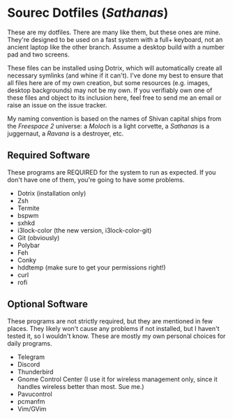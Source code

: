 # Sourec Dotfiles (*Sathanas*)

These are my dotfiles. There are many like them, but these ones
are mine. They're designed to be used on a fast system with a full+
keyboard, not an ancient laptop like the other branch. Assume a
desktop build with a number pad and two screens.

These files can be installed using Dotrix, which will automatically
create all necessary symlinks (and whine if it can't). I've done my
best to ensure that all files here are of my own creation, but some
resources (e.g. images, desktop backgrounds) may not be my own. If
you verifiably own one of these files and object to its inclusion
here, feel free to send me an email or raise an issue on the issue tracker.

My naming convention is based on the names of Shivan capital ships 
from the *Freespace 2* universe: a *Moloch* is a light corvette, a 
*Sathanas* is a juggernaut, a *Ravana* is a destroyer, etc.

## Required Software

These programs are REQUIRED for the system to run as expected. If you
don't have one of them, you're going to have some problems.

* Dotrix (installation only)
* Zsh
* Termite
* bspwm
* sxhkd
* i3lock-color (the new version, i3lock-color-git)
* Git (obviously)
* Polybar
* Feh
* Conky
* hddtemp (make sure to get your permissions right!)
* curl
* rofi

## Optional Software

These programs are not strictly required, but they are mentioned in 
few places. They likely won't cause any problems if not installed, but
I haven't tested it, so I wouldn't know. These are mostly my own
personal choices for daily programs.

* Telegram
* Discord
* Thunderbird
* Gnome Control Center (I use it for wireless management only, since it handles wireless better than most. Sue me.)
* Pavucontrol
* pcmanfm
* Vim/GVim
